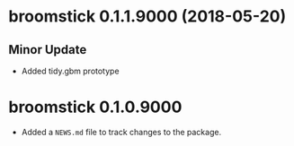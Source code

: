 # broomstick 0.1.1.9000 (2018-05-20)

## Minor Update

* Added tidy.gbm prototype

# broomstick 0.1.0.9000

* Added a `NEWS.md` file to track changes to the package.

